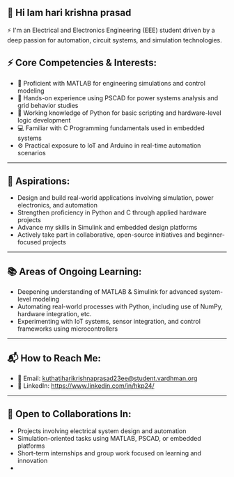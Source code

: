 ## 👋 Hi Iam hari krishna prasad 
   
  ⚡ I'm an Electrical and Electronics Engineering (EEE) student driven by a deep passion for automation, circuit systems, and simulation technologies.

## ⚡ Core Competencies & Interests:

- 🔶 Proficient with MATLAB for engineering simulations and control modeling  
- 🔷 Hands-on experience using PSCAD for power systems analysis and grid behavior studies  
- 🐍 Working knowledge of Python for basic scripting and hardware-level logic development  
- 💻 Familiar with C Programming fundamentals used in embedded systems  
- ⚙ Practical exposure to IoT and Arduino in real-time automation scenarios

---

## 🎯 Aspirations:

- Design and build real-world applications involving simulation, power electronics, and automation  
- Strengthen proficiency in Python and C through applied hardware projects  
- Advance my skills in Simulink and embedded design platforms  
- Actively take part in collaborative, open-source initiatives and beginner-focused projects

---

## 📚 Areas of Ongoing Learning:

- Deepening understanding of MATLAB & Simulink for advanced system-level modeling  
- Automating real-world processes with Python, including use of NumPy, hardware integration, etc.  
- Experimenting with IoT systems, sensor integration, and control frameworks using microcontrollers

---

## 📬 How to Reach Me:

- 📧 Email: kuthatiharikrishnaprasad23ee@student.vardhman.org  
- 🔗 LinkedIn: https://www.linkedin.com/in/hkp24/

---

## 🤝 Open to Collaborations In:

- Projects involving electrical system design and automation  
- Simulation-oriented tasks using MATLAB, PSCAD, or embedded platforms  
- Short-term internships and group work focused on learning and innovation
-


